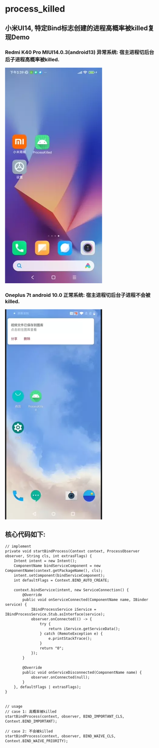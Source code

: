 # process_killed
## 小米UI14, 特定Bind标志创建的进程高概率被killed复现Demo


### Redmi K40 Pro MIUI14.0.3(android13) 异常系统: 宿主进程切后台后子进程高概率被killed.
![Image text](https://github.com/gloam123/process_killed/blob/main/docs/redmi_k40_miui14.webp)


### Oneplus 7t android 10.0 正常系统: 宿主进程切后台子进程不会被killed.
![Image text](https://github.com/gloam123/process_killed/blob/main/docs/oneplus_7t_android10.webp)


## 核心代码如下:
```
// implement
private void startBindProcess(Context context, ProcessObserver observer, String cls, int extrasFlags) {
    Intent intent = new Intent();
    ComponentName bindServiceComponent = new ComponentName(context.getPackageName(), cls);
    intent.setComponent(bindServiceComponent);
    int defaultFlags = Context.BIND_AUTO_CREATE;

    context.bindService(intent, new ServiceConnection() {
        @Override
        public void onServiceConnected(ComponentName name, IBinder service) {
            IBindProcessService iService = IBindProcessService.Stub.asInterface(service);
            observer.onConnected(() -> {
                try {
                    return iService.getServiceData();
                } catch (RemoteException e) {
                    e.printStackTrace();
                }
                return "0";
            });
        }

        @Override
        public void onServiceDisconnected(ComponentName name) {
            observer.onConnected(null);
        }
    }, defaultFlags | extrasFlags);
}


// usage
// case 1: 高概率被killed
startBindProcess(context, observer, BIND_IMPORTANT_CLS, Context.BIND_IMPORTANT);

// case 2: 不会被killed
startBindProcess(context, observer, BIND_WAIVE_CLS, Context.BIND_WAIVE_PRIORITY);
```

